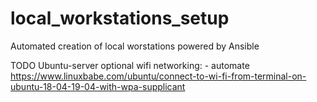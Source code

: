 # local_workstations_setup
Automated creation of local worstations powered by Ansible

TODO
Ubuntu-server optional wifi networking: 
    - automate https://www.linuxbabe.com/ubuntu/connect-to-wi-fi-from-terminal-on-ubuntu-18-04-19-04-with-wpa-supplicant
